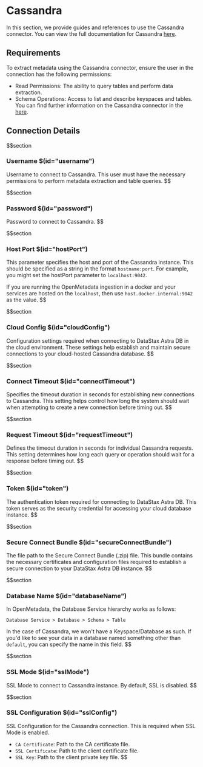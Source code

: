 # Cassandra
In this section, we provide guides and references to use the Cassandra connector. You can view the full documentation for Cassandra [here](https://docs.open-metadata.org/connectors/database/cassandra).

## Requirements
To extract metadata using the Cassandra connector, ensure the user in the connection has the following permissions:
- Read Permissions: The ability to query tables and perform data extraction.
- Schema Operations: Access to list and describe keyspaces and tables.
You can find further information on the Cassandra connector in the [here](https://docs.open-metadata.org/connectors/database/cassandra).

## Connection Details

$$section
### Username $(id="username")
Username to connect to Cassandra. This user must have the necessary permissions to perform metadata extraction and table queries.
$$

$$section
### Password $(id="password")
Password to connect to Cassandra.
$$

$$section
### Host Port $(id="hostPort")

This parameter specifies the host and port of the Cassandra instance. This should be specified as a string in the format `hostname:port`. For example, you might set the hostPort parameter to `localhost:9042`.

If you are running the OpenMetadata ingestion in a docker and your services are hosted on the `localhost`, then use `host.docker.internal:9042` as the value.
$$

$$section
### Cloud Config $(id="cloudConfig")
Configuration settings required when connecting to DataStax Astra DB in the cloud environment. These settings help establish and maintain secure connections to your cloud-hosted Cassandra database.
$$

$$section
### Connect Timeout $(id="connectTimeout")
Specifies the timeout duration in seconds for establishing new connections to Cassandra. This setting helps control how long the system should wait when attempting to create a new connection before timing out.
$$

$$section
### Request Timeout $(id="requestTimeout")
Defines the timeout duration in seconds for individual Cassandra requests. This setting determines how long each query or operation should wait for a response before timing out.
$$

$$section
### Token $(id="token")
The authentication token required for connecting to DataStax Astra DB. This token serves as the security credential for accessing your cloud database instance.
$$

$$section
### Secure Connect Bundle $(id="secureConnectBundle")
The file path to the Secure Connect Bundle (.zip) file. This bundle contains the necessary certificates and configuration files required to establish a secure connection to your DataStax Astra DB instance.
$$

$$section
### Database Name $(id="databaseName")
In OpenMetadata, the Database Service hierarchy works as follows:
```
Database Service > Database > Schema > Table
```
In the case of Cassandra, we won't have a Keyspace/Database as such. If you'd like to see your data in a database named something other than `default`, you can specify the name in this field.
$$

$$section
### SSL Mode $(id="sslMode")
SSL Mode to connect to Cassandra instance. By default, SSL is disabled.
$$

$$section
### SSL Configuration $(id="sslConfig")
SSL Configuration for the Cassandra connection. This is required when SSL Mode is enabled.
- `CA Certificate`: Path to the CA certificate file.
- `SSL Certificate`: Path to the client certificate file.
- `SSL Key`: Path to the client private key file.
$$